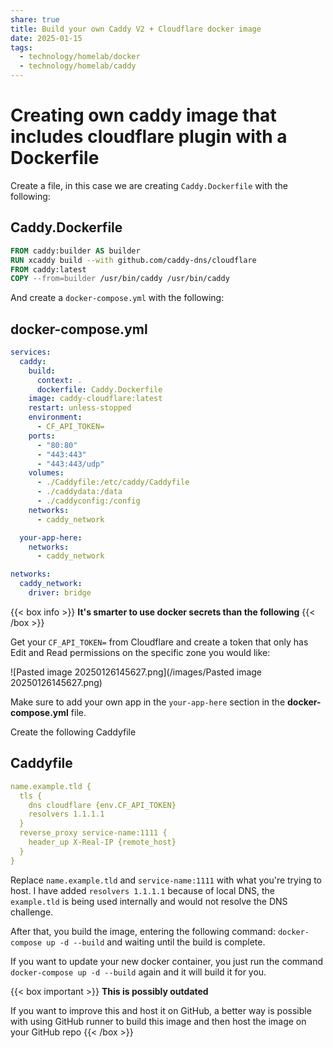 ```yaml
---
share: true
title: Build your own Caddy V2 + Cloudflare docker image
date: 2025-01-15
tags:
  - technology/homelab/docker
  - technology/homelab/caddy
---
```

# Creating own caddy image that includes cloudflare plugin with a Dockerfile

Create a file, in this case we are creating `Caddy.Dockerfile` with the following:

## Caddy.Dockerfile
```dockerfile
FROM caddy:builder AS builder
RUN xcaddy build --with github.com/caddy-dns/cloudflare
FROM caddy:latest
COPY --from=builder /usr/bin/caddy /usr/bin/caddy
```

And create a `docker-compose.yml` with the following:

## docker-compose.yml
```yaml
services:
  caddy:
    build:
      context: .
      dockerfile: Caddy.Dockerfile
    image: caddy-cloudflare:latest
    restart: unless-stopped
    environment:
      - CF_API_TOKEN=
    ports:
      - "80:80"
      - "443:443"
      - "443:443/udp"
    volumes:
      - ./Caddyfile:/etc/caddy/Caddyfile
      - ./caddydata:/data
      - ./caddyconfig:/config
    networks:
      - caddy_network

  your-app-here:
    networks:
      - caddy_network

networks:
  caddy_network:
    driver: bridge
```

{{< box info >}}
**It's smarter to use docker secrets than the following**
{{< /box >}}

Get your `CF_API_TOKEN=` from Cloudflare and create a token that only has Edit and Read permissions on the specific zone you would like:

![Pasted image 20250126145627.png](/images/Pasted image 20250126145627.png)

Make sure to add your own app in the `your-app-here` section in the **docker-compose.yml** file.

Create the following Caddyfile
## Caddyfile
```yaml
name.example.tld {
  tls {
    dns cloudflare {env.CF_API_TOKEN}
    resolvers 1.1.1.1
  }
  reverse_proxy service-name:1111 {
    header_up X-Real-IP {remote_host}
  }
}
```

Replace `name.example.tld` and `service-name:1111` with what you're trying to host.
I have added `resolvers 1.1.1.1` because of local DNS, the `example.tld` is being used internally and would not resolve the DNS challenge.

After that, you build the image, entering the following command: `docker-compose up -d --build` and waiting until the build is complete.

If you want to update your new docker container, you just run the command `docker-compose up -d --build` again and it will build it for you.

{{< box important >}}
**This is possibly outdated**

If you want to improve this and host it on GitHub, a better way is possible with using GitHub runner to build this image and then host the image on your GitHub repo
{{< /box >}}
